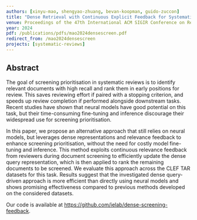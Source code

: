 ```yaml
---
authors: [xinyu-mao, shengyao-zhuang, bevan-koopman, guido-zuccon]
title: "Dense Retrieval with Continuous Explicit Feedback for Systematic Review Screening Prioritisation"
venue: Proceedings of the 47th International ACM SIGIR Conference on Research and Development in Information Retrieval (SIGIR 2024)
year: 2024
pdf: /publications/pdfs/mao2024densescreen.pdf
redirect_from: /mao2024densescreen
projects: [systematic-reviews]
---
```


## Abstract

The goal of screening prioritisation in systematic reviews is to identify relevant documents with high recall and rank them in early positions for review. This saves reviewing effort if paired with a stopping criterion, and speeds up review completion if performed alongside downstream tasks. Recent studies have shown that neural models have good potential on this task, but their time-consuming fine-tuning and inference discourage their widespread use for screening prioritisation. 

In this paper, we propose an alternative approach that still relies on neural models, but leverages dense representations and relevance feedback to enhance screening prioritisation, without the need for costly model fine-tuning and inference. This method exploits continuous relevance feedback from reviewers during document screening to efficiently update the dense query representation, which is then applied to rank the remaining documents to be screened. We evaluate this approach across the CLEF TAR datasets for this task. Results suggest that the investigated dense query-driven approach is more efficient than directly using neural models and shows promising effectiveness compared to previous methods developed on the considered datasets. 

Our code is available at https://github.com/ielab/dense-screening-feedback.
